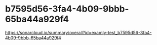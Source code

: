# b7595d56-3fa4-4b09-9bbb-65ba44a929f4
https://sonarcloud.io/summary/overall?id=examly-test_b7595d56-3fa4-4b09-9bbb-65ba44a929f4
